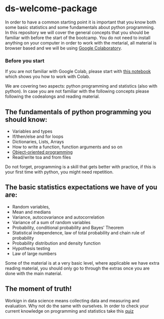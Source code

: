 # ds-welcome-package
In order to have a common starting point it is important that you know both some basic statistics and some fundamentals about python programming. In this repository we will cover the general concepts that you should be familiar with before the start of the bootcamp. You do not need to install anything on your computer in order to work with the metarial, all material is browser based and we will be using [Google Colaboratory](https://colab.research.google.com/).

### Before you start

If you are not familiar with Google Colab, please start with [this notebook](Intro_to_Colab.ipynb) which shows you how to work with Colab.

We are covering two aspects: python programming and statistics (also with python). In case you are not familiar with the following concepts please following the codealongs and reading material.

## The fundamentals of python programming you should know:
- Variables and types
- If/then/else and for loops
- Dictionaries, Lists, Arrays
- How to write a function, function arguments and so on
- [Object-oriented programming](programming/5_Intro_to_OOP.ipynb)
- Read/write toa and from files
  
Do not forget, programming is a skill that gets better with practice, if this is your first time with python, you might need repetition.

## The basic statistics expectations we have of you are:
- Random variables,
- Mean and medians
- Variance, autocovariance and autocorrelation
- Variance of a sum of random variables
- Probability, conditional probability and Bayes’ Theorem
- Statistical independence, law of total probability and chain rule of probability
- Probability distribution and density function
- Hypothesis testing 
- Law of large numbers

Some of the material is at a very basic level, where applicable we have extra reading material, you should only go to through the extras once you are done with the main material.


## The moment of truth!

Workign in data science means collecting data and measuring and evaluation. Why not do the same with ourselves.
In order to check your current knowledge on programming and statistics take this [quiz](https://docs.google.com/forms/u/1/d/19KeSS1jeObxPB2-XhGBnbyg9wyb-aNaqIeBmhADVCd0/edit)
